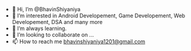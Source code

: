 - 👋 Hi, I’m @BhavinShiyaniya
- 👀 I’m interested in Android Developement, Game Developement, Web Developement, DSA and many more
- 🌱 I’m always learning.
- 💞️ I’m looking to collaborate on ...
- 📫 How to reach me bhavinshiyaniya1201@gmail.com

<!---
BhavinShiyaniya/BhavinShiyaniya is a ✨ special ✨ repository because its `README.md` (this file) appears on your GitHub profile.
You can click the Preview link to take a look at your changes.
--->
